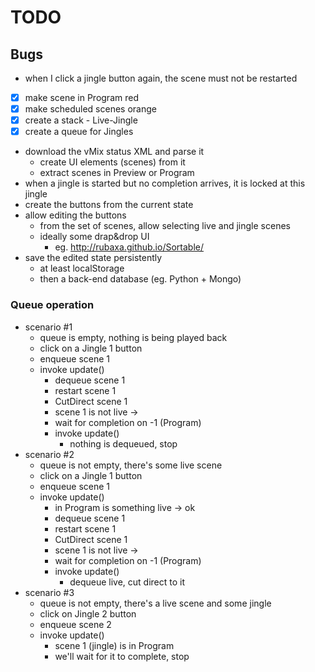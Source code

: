 # TODO

## Bugs

- when I click a jingle button again, the scene must not be restarted
- [x] make scene in Program red
- [x] make scheduled scenes orange
- [x] create a stack - Live-Jingle
- [x] create a queue for Jingles
- download the vMix status XML and parse it
  - create UI elements (scenes) from it
  - extract scenes in Preview or Program
- when a jingle is started but no completion arrives, it is locked at this jingle
- create the buttons from the current state
- allow editing the buttons
  - from the set of scenes, allow selecting live and jingle scenes
  - ideally some drap&drop UI
    - eg. http://rubaxa.github.io/Sortable/
- save the edited state persistently
  - at least localStorage
  - then a back-end database (eg. Python + Mongo)

### Queue operation

- scenario #1
  - queue is empty, nothing is being played back
  - click on a Jingle 1 button
  - enqueue scene 1
  - invoke update()
    - dequeue scene 1
    - restart scene 1
    - CutDirect scene 1
    - scene 1 is not live ->
    - wait for completion on -1 (Program)
    - invoke update()
       - nothing is dequeued, stop
- scenario #2
  - queue is not empty, there's some live scene
  - click on a Jingle 1 button
  - enqueue scene 1
  - invoke update()
    - in Program is something live -> ok
    - dequeue scene 1
    - restart scene 1
    - CutDirect scene 1
    - scene 1 is not live ->
    - wait for completion on -1 (Program)
    - invoke update()
      - dequeue live, cut direct to it
- scenario #3
  - queue is not empty, there's a live scene and some jingle
  - click on Jingle 2 button
  - enqueue scene 2
  - invoke update()
    - scene 1 (jingle) is in Program
    - we'll wait for it to complete, stop

